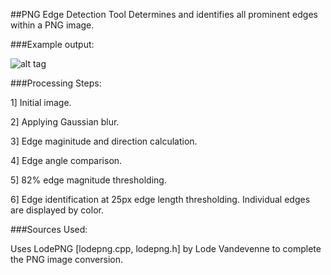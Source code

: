 ##PNG Edge Detection Tool
Determines and identifies all prominent edges within a PNG image.

###Example output:




![alt tag](https://github.com/sjsimps/PNG-Edge-Detection/blob/master/output_flow.png)

###Processing Steps:

  1] Initial image.
  
  2] Applying Gaussian blur.
  
  3] Edge maginitude and direction calculation.
  
  4] Edge angle comparison.
  
  5] 82% edge magnitude thresholding.
  
  6] Edge identification at 25px edge length thresholding. Individual edges are displayed by color.

###Sources Used:

Uses LodePNG [lodepng.cpp, lodepng.h] by Lode Vandevenne to complete the PNG image conversion.

